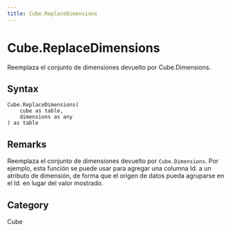 ```yaml
---
title: Cube.ReplaceDimensions
---
```


# Cube.ReplaceDimensions


Reemplaza el conjunto de dimensiones devuelto por Cube.Dimensions.


## Syntax

```powerquery
Cube.ReplaceDimensions(
    cube as table,
    dimensions as any
) as table
```


## Remarks

Reemplaza el conjunto de dimensiones devuelto por <code>Cube.Dimensions</code>.    Por ejemplo, esta función se puede usar para agregar una columna Id. a un atributo de dimensión, de forma que el origen de datos pueda agruparse en el Id. en lugar del valor mostrado.



## Category
Cube
